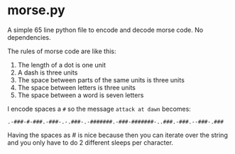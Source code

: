 # morse.py
A simple 65 line python file to encode and decode morse code. No dependencies.

The rules of morse code are like this:

1. The length of a dot is one unit
2. A dash is three units
3. The space between parts of the same units is three units  
4. The space between letters is three units
5. The space between a word is seven letters

I encode spaces a `#` so the message `attack at dawn` becomes:

```
.-###-#-###.-###-.-.###-.-#######.-###-#######-..###.-###.--###-.###
```

Having the spaces as # is nice because then you can iterate over the string and you only have to do 2 different sleeps per character.


